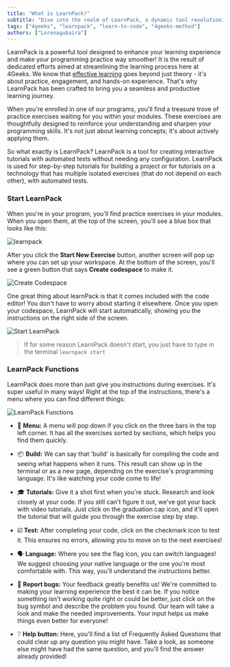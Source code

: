 ```yaml
---
title: "What is LearnPack?"
subtitle: "Dive into the realm of LearnPack, a dynamic tool revolutionizing the learning experience at 4Geeks. Discover how this powerful companion enhances your programming practice, making the journey smoother and more rewarding"
tags: ["4geeks", "learnpack", "learn-to-code", "4geeks-method"]
authors: ["Lorenagubaira"]
---
```


LearnPack is a powerful tool designed to enhance your learning experience and make your programming practice way smoother! It is the result of dedicated efforts aimed at streamlining the learning process here at 4Geeks. We know that [effective learning](https://4geeks.com/mastering-technical-knowledge) goes beyond just theory - it's about practice, engagement, and hands-on experience. That's why LearnPack has been crafted to bring you a seamless and productive learning journey.

When you're enrolled in one of our programs, you'll find a treasure trove of practice exercises waiting for you within your modules. These exercises are thoughtfully designed to reinforce your understanding and sharpen your programming skills. It's not just about learning concepts; it's about actively applying them.

So what exactly is LearnPack? LearnPack is a tool for creating interactive tutorials with automated tests without needing any configuration. LearnPack is used for step-by-step tutorials for building a project or for tutorials on a technology that has multiple isolated exercises (that do not depend on each other), with automated tests.

### Start LearnPack

When you're in your program, you'll find practice exercises in your modules. When you open them, at the top of the screen, you'll see a blue box that looks like this:

![learnpack](https://breathecode.herokuapp.com/v1/media/file/learnpack-1-png?raw=true)

After you click the **Start New Exercise** button, another screen will pop up where you can set up your workspace. At the bottom of the screen, you'll see a green button that says **Create codespace** to make it.

![Create Codespace](https://breathecode.herokuapp.com/v1/media/file/create-codespaces-png?raw=true)

One great thing about learnPack is that it comes included with the code editor! You don't have to worry about starting it elsewhere. Once you open your codespace, LearnPack will start automatically, showing you the instructions on the right side of the screen.

![Start LearnPack](https://breathecode.herokuapp.com/v1/media/file/learnpack-png?raw=true)

> If for some reason LearnPack doesn't start, you just have to type in the terminal `learnpack start`

### LearnPack Functions

LearnPack does more than just give you instructions during exercises. It's super useful in many ways! Right at the top of the instructions, there's a menu where you can find different things:

![LearnPack Functions](https://breathecode.herokuapp.com/v1/media/file/learnpack-function-png?raw=true)

- 📖 **Menu:** A menu will pop down if you click on the three bars in the top left corner. It has all the exercises sorted by sections, which helps you find them quickly.

- 📦 **Build:** We can say that 'build' is basically for compiling the code and seeing what happens when it runs. This result can show up in the terminal or as a new page, depending on the exercise's programming language. It's like watching your code come to life!

- 🎓 **Tutorials:** Give it a shot first when you're stuck. Research and look closely at your code. If you still can't figure it out, we've got your back with video tutorials. Just click on the graduation cap icon, and it'll open the tutorial that will guide you through the exercise step by step.

- ☑️ **Test:** After completing your code, click on the checkmark icon to test it. This ensures no errors, allowing you to move on to the next exercises!

- 🗣️ **Language:** Where you see the flag icon, you can switch languages! We suggest choosing your native language or the one you're most comfortable with. This way, you'll understand the instructions better.

- 🐞 **Report bugs:** Your feedback greatly benefits us! We're committed to making your learning experience the best it can be. If you notice something isn't working quite right or could be better, just click on the bug symbol and describe the problem you found. Our team will take a look and make the needed improvements. Your input helps us make things even better for everyone!

- ❔ **Help button:** Here, you'll find a list of Frequently Asked Questions that could clear up any question you might have. Take a look, as someone else might have had the same question, and you'll find the answer already provided!
